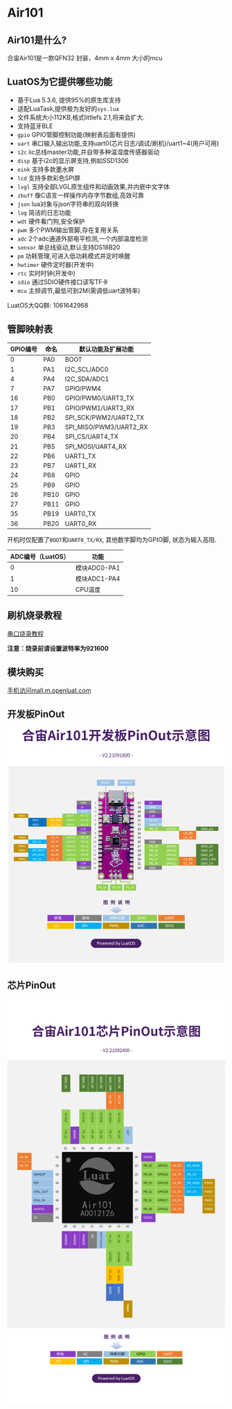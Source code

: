 # Air101

## Air101是什么?

合宙Air101是一款QFN32 封装，4mm x 4mm 大小的mcu

## LuatOS为它提供哪些功能

* 基于Lua 5.3.6, 提供95%的原生库支持
* 适配LuaTask,提供极为友好的`sys.lua`
* 文件系统大小112KB,格式littlefs 2.1,将来会扩大.
* 支持蓝牙BLE
* `gpio` GPIO管脚控制功能(映射表后面有提供)
* `uart` 串口输入输出功能,支持uart0(芯片日志/调试/刷机)/uart1~4(用户可用)
* `i2c` iic总线master功能,并自带多种温湿度传感器驱动
* `disp` 基于i2c的显示屏支持,例如SSD1306
* `eink` 支持多款墨水屏
* `lcd` 支持多款彩色SPI屏
* `lvgl` 支持全部LVGL原生组件和动画效果,并内嵌中文字体
* `zbuff` 像C语言一样操作内存字节数组,高效可靠
* `json` lua对象与json字符串的双向转换
* `log` 简洁的日志功能
* `wdt` 硬件看门狗,安全保护
* `pwm` 多个PWM输出管脚,存在复用关系
* `adc` 2个adc通道外部电平检测,一个内部温度检测
* `sensor` 单总线驱动,默认支持DS18B20
* `pm` 功耗管理,可进入低功耗模式并定时唤醒
* `hwtimer` 硬件定时器(开发中)
* `rtc` 实时时钟(开发中)
* `sdio` 通过SDIO硬件接口读写TF卡
* `mcu` 主频调节,最低可到2M(需调低uart波特率)

LuatOS大QQ群: 1061642968

## 管脚映射表

| GPIO编号 | 命名 | 默认功能及扩展功能     |
| -------- | ---- | ---------------------- |
| 0        | PA0  | BOOT                   |
| 1        | PA1  | I2C_SCL/ADC0           |
| 4        | PA4  | I2C_SDA/ADC1           |
| 7        | PA7  | GPIO/PWM4              |
| 16       | PB0  | GPIO/PWM0/UART3_TX     |
| 17       | PB1  | GPIO/PWM1/UART3_RX     |
| 18       | PB2  | SPI_SCK/PWM2/UART2_TX  |
| 19       | PB3  | SPI_MISO/PWM3/UART2_RX |
| 20       | PB4  | SPI_CS/UART4_TX        |
| 21       | PB5  | SPI_MOSI/UART4_RX      |
| 22       | PB6  | UART1_TX               |
| 23       | PB7  | UART1_RX               |
| 24       | PB8  | GPIO                   |
| 25       | PB9  | GPIO                   |
| 26       | PB10 | GPIO                   |
| 27       | PB11 | GPIO                   |
| 35       | PB19 | UART0_TX               |
| 36       | PB20 | UART0_RX               |

开机时仅配置了`BOOT`和`UART0_TX/RX`, 其他数字脚均为GPIO脚, 状态为输入高阻.

| ADC编号（LuatOS） | 功能         |
| ----------------- | ------------ |
| 0                 | 模块ADC0-PA1 |
| 1                 | 模块ADC1-PA4 |
| 10                | CPU温度      |

## 刷机烧录教程

[串口烧录教程](flash.html#id2)

**注意：烧录前请设置波特率为921600**

## 模块购买

[手机访问mall.m.openluat.com](https://mall.m.openluat.com)

## 开发板PinOut

![](img/air101_evb_pinout.png)

## 芯片PinOut

![](img/air101_chip_pinout.png)
